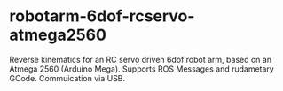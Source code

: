 # robotarm-6dof-rcservo-atmega2560
Reverse kinematics for an RC servo driven 6dof robot arm, based on an Atmega 2560 (Arduino Mega). Supports ROS Messages and rudametary GCode. Commuication via USB.
